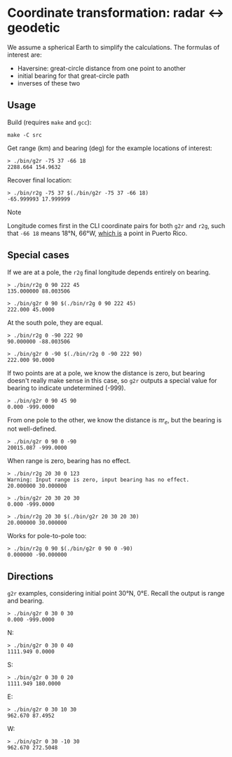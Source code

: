 # Coordinate transformation: radar ↔ geodetic

We assume a spherical Earth to simplify the calculations.
The formulas of interest are:

- Haversine: great-circle distance from one point to another
- initial bearing for that great-circle path
- inverses of these two

## Usage

Build (requires `make` and `gcc`):

```
make -C src
```

Get range (km) and bearing (deg) for the example locations of interest:

```
> ./bin/g2r -75 37 -66 18
2288.664 154.9632
```

Recover final location:

```
> ./bin/r2g -75 37 $(./bin/g2r -75 37 -66 18)
-65.999993 17.999999
```

> [!NOTE]
> Longitude comes first in the CLI coordinate pairs for both `g2r` and `r2g`,
> such that `-66 18` means 18°N, 66°W,
> [which is](https://www.google.com/maps/place/18%C2%B000'00.0%22N+66%C2%B000'00.0%22W/)
> a point in Puerto Rico.

## Special cases

If we are at a pole, the `r2g` final longitude depends entirely on bearing.

```
> ./bin/r2g 0 90 222 45
135.000000 88.003506
```

```
> ./bin/g2r 0 90 $(./bin/r2g 0 90 222 45)
222.000 45.0000
```

At the south pole, they are equal.

```
> ./bin/r2g 0 -90 222 90
90.000000 -88.003506
```

```
> ./bin/g2r 0 -90 $(./bin/r2g 0 -90 222 90)
222.000 90.0000
```

If two points are at a pole, we know the distance is zero,
but bearing doesn't really make sense in this case,
so `g2r` outputs a special value for bearing to indicate undetermined (-999).

```
> ./bin/g2r 0 90 45 90
0.000 -999.0000
```

From one pole to the other, we know the distance is $\pi r_e$,
but the bearing is not well-defined.

```
> ./bin/g2r 0 90 0 -90
20015.087 -999.0000
```

When range is zero, bearing has no effect.

```
> ./bin/r2g 20 30 0 123
Warning: Input range is zero, input bearing has no effect.
20.000000 30.000000
```

```
> ./bin/g2r 20 30 20 30
0.000 -999.0000
```

```
> ./bin/r2g 20 30 $(./bin/g2r 20 30 20 30)
20.000000 30.000000
```

Works for pole-to-pole too:

```
> ./bin/r2g 0 90 $(./bin/g2r 0 90 0 -90)
0.000000 -90.000000
```

## Directions

`g2r` examples, considering initial point 30°N, 0°E.
Recall the output is range and bearing.

```
> ./bin/g2r 0 30 0 30
0.000 -999.0000
```

N:

```
> ./bin/g2r 0 30 0 40
1111.949 0.0000
```

S:

```
> ./bin/g2r 0 30 0 20
1111.949 180.0000
```

E:

```
> ./bin/g2r 0 30 10 30
962.670 87.4952
```

W:

```
> ./bin/g2r 0 30 -10 30
962.670 272.5048
```
